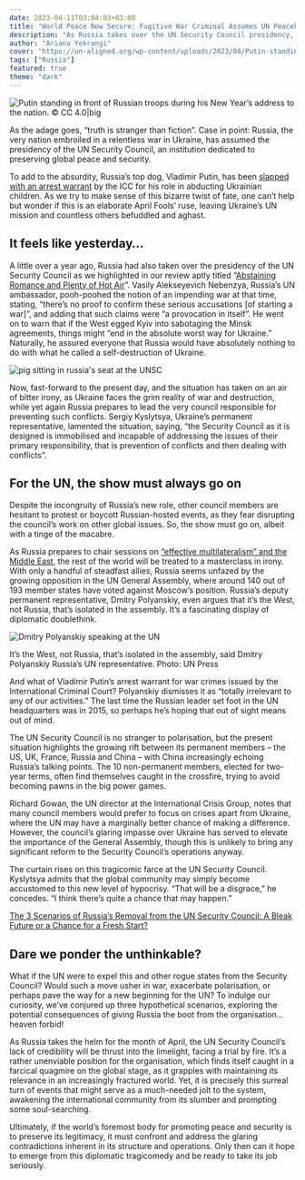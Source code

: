 ```yaml
---
date: 2023-04-11T03:04:03+03:00
title: "World Peace Now Secure: Fugitive War Criminal Assumes UN Peacekeeping Chief Role"
description: "As Russia takes over the UN Security Council presidency, the world confronts the baffling irony of a nation, embroiled in the Ukraine war and led by a convicted war criminal, guiding an organisation entrusted with the preservation of global peace and security."
author: "Ariana Yekrangi"
cover: "https://un-aligned.org/wp-content/uploads/2023/04/Putin-standing-infront-of-russian-army.jpg.webp"
tags: ["Russia"]
featured: true
theme: "dark"
---
```


![Putin standing in front of Russian troops during his New Year’s address to the nation. © CC 4.0|big](https://un-aligned.org/wp-content/uploads/2023/04/Putin-standing-infront-of-russian-army.jpg.webp)

As the adage goes, “truth is stranger than fiction”. Case in point: Russia, the very nation embroiled in a relentless war in Ukraine, has assumed the presidency of the UN Security Council, an institution dedicated to preserving global peace and security.

To add to the absurdity, Russia’s top dog, Vladimir Putin, has been [slapped with an arrest warrant](https://un-aligned.org/human-rights/icc-pursues-putin-and-lvova-belova/) by the ICC for his role in abducting Ukrainian children. As we try to make sense of this bizarre twist of fate, one can’t help but wonder if this is an elaborate April Fools’ ruse, leaving Ukraine’s UN mission and countless others befuddled and aghast.

## It feels like yesterday…

A little over a year ago, Russia had also taken over the presidency of the UN Security Council as we highlighted in our review aptly titled “[Abstaining Romance and Plenty of Hot Air](https://un-aligned.org/global-issues/unsc-meeting-on-ukraine-review/)”. Vasily Alekseyevich Nebenzya, Russia’s UN ambassador, pooh-poohed the notion of an impending war at that time, stating, “there’s no proof to confirm these serious accusations \[of starting a war\]”, and adding that such claims were “a provocation in itself”. He went on to warn that if the West egged Kyiv into sabotaging the Minsk agreements, things might “end in the absolute worst way for Ukraine.” Naturally, he assured everyone that Russia would have absolutely nothing to do with what he called a self-destruction of Ukraine.

![pig sitting in russia's seat at the UNSC](https://un-aligned.org/wp-content/uploads/2022/07/Kick-Russia-out-of-the-UN-now--1024x614.jpg.webp "Russia’s actions in Syria and Ukraine highlight its misuse of its seat on the UN Security Council, causing concern and condemnation from the international community. Graphic: UN-aligned design team.")

Now, fast-forward to the present day, and the situation has taken on an air of bitter irony, as Ukraine faces the grim reality of war and destruction, while yet again Russia prepares to lead the very council responsible for preventing such conflicts. Sergiy Kyslytsya, Ukraine’s permanent representative, lamented the situation, saying, “the Security Council as it is designed is immobilised and incapable of addressing the issues of their primary responsibility, that is prevention of conflicts and then dealing with conflicts”.

## For the UN, the show must always go on

Despite the incongruity of Russia’s new role, other council members are hesitant to protest or boycott Russian-hosted events, as they fear disrupting the council’s work on other global issues. So, the show must go on, albeit with a tinge of the macabre.

As Russia prepares to chair sessions on [“effective multilateralism” and the Middle East](https://www.securitycouncilreport.org/monthly-forecast/2023-04/the-middle-east-including-the-palestinian-question-11.php), the rest of the world will be treated to a masterclass in irony. With only a handful of steadfast allies, Russia seems unfazed by the growing opposition in the UN General Assembly, where around 140 out of 193 member states have voted against Moscow’s position. Russia’s deputy permanent representative, Dmitry Polyanskiy, even argues that it’s the West, not Russia, that’s isolated in the assembly. It’s a fascinating display of diplomatic doublethink.

![Dmitry Polyanskiy speaking at the UN](https://un-aligned.org/wp-content/uploads/2023/04/Dmitry-Polyanskiy3.jpg.webp "World Peace Now Secure: Fugitive War Criminal Assumes UN Peacekeeping Chief Role 2")

It’s the West, not Russia, that’s isolated in the assembly, said Dmitry Polyanskiy Russia’s UN representative. Photo: UN Press

And what of Vladimir Putin’s arrest warrant for war crimes issued by the International Criminal Court? Polyanskiy dismisses it as “totally irrelevant to any of our activities.” The last time the Russian leader set foot in the UN headquarters was in 2015, so perhaps he’s hoping that out of sight means out of mind.

The UN Security Council is no stranger to polarisation, but the present situation highlights the growing rift between its permanent members – the US, UK, France, Russia and China – with China increasingly echoing Russia’s talking points. The 10 non-permanent members, elected for two-year terms, often find themselves caught in the crossfire, trying to avoid becoming pawns in the big power games.

Richard Gowan, the UN director at the International Crisis Group, notes that many council members would prefer to focus on crises apart from Ukraine, where the UN may have a marginally better chance of making a difference. However, the council’s glaring impasse over Ukraine has served to elevate the importance of the General Assembly, though this is unlikely to bring any significant reform to the Security Council’s operations anyway.

The curtain rises on this tragicomic farce at the UN Security Council. Kyslytsya admits that the global community may simply become accustomed to this new level of hypocrisy. “That will be a disgrace,” he concedes. “I think there’s quite a chance that may happen.”

[The 3 Scenarios of Russia’s Removal from the UN Security Council: A Bleak Future or a Chance for a Fresh Start?](https://un-aligned.org/un-in-focus/the-3-scenarios-of-russias-removal-from-the-un-security-council/)

## Dare we ponder the unthinkable?

What if the UN were to expel this and other rogue states from the Security Council? Would such a move usher in war, exacerbate polarisation, or perhaps pave the way for a new beginning for the UN? To indulge our curiosity, we’ve conjured up three hypothetical scenarios, exploring the potential consequences of giving Russia the boot from the organisation… heaven forbid!

As Russia takes the helm for the month of April, the UN Security Council’s lack of credibility will be thrust into the limelight, facing a trial by fire. It’s a rather unenviable position for the organisation, which finds itself caught in a farcical quagmire on the global stage, as it grapples with maintaining its relevance in an increasingly fractured world. Yet, it is precisely this surreal turn of events that might serve as a much-needed jolt to the system, awakening the international community from its slumber and prompting some soul-searching.

Ultimately, if the world’s foremost body for promoting peace and security is to preserve its legitimacy, it must confront and address the glaring contradictions inherent in its structure and operations. Only then can it hope to emerge from this diplomatic tragicomedy and be ready to take its job seriously.
